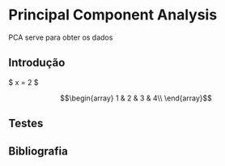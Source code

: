 # Principal Component Analysis

PCA serve para obter os dados 

## Introdução

$ x = 2 $

$$\begin{array}
1 & 2 & 3 & 4\\
\end{array}$$

## Testes

## Bibliografia